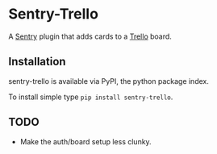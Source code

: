 Sentry-Trello
=============
A [Sentry](https://www.getsentry.com/) plugin that adds cards to a [Trello](https://trello.com) board.

Installation
------------
sentry-trello is available via PyPI, the python package index.

To install simple type `pip install sentry-trello`.

TODO
----
* Make the auth/board setup less clunky.
